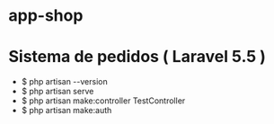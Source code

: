# app-shop
# Sistema de pedidos ( Laravel 5.5 ) 

 - $ php artisan --version
 - $ php artisan serve
 - $ php artisan make:controller TestController
 - $ php artisan make:auth

